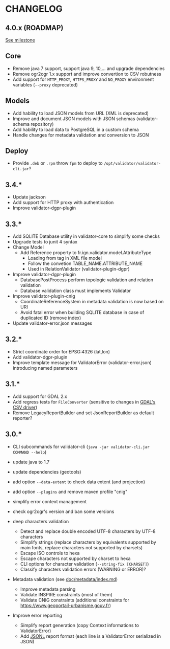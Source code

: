 # CHANGELOG

## 4.0.x (ROADMAP)

[See milestone](https://github.com/IGNF/validator/milestone/8)

## Core

* Remove java 7 support, support java 9, 10,... and upgrade dependencies
* Remove ogr2ogr 1.x support and improve convertion to CSV robutness
* Add support for `HTTP_PROXY`, `HTTPS_PROXY` and `NO_PROXY` environment variables (`--proxy` deprecated)

## Models

* Add hability to load JSON models from URL (XML is deprecated)
* Improve and document JSON models with JSON schemas (validator-schema repository)
* Add hability to load data to PostgreSQL in a custom schema
* Handle changes for metadata validation and conversion to JSON

## Deploy

* Provide `.deb` or `.rpm` throw `fpm` to deploy to `/opt/validator/validator-cli.jar`?


## 3.4.*

* Update jackson
* Add support for HTTP proxy with authentication
* Improve validator-dgpr-plugin

## 3.3.*

* Add SQLITE Database utility in validator-core to simplify some checks
* Upgrade tests to junit 4 syntax
* Change Model
    * Add Reference property to fr.ign.validator.model.AttributeType
        * Loading from <reference> tag in XML file model
        * Follow the convetion TABLE_NAME.ATTRIBUTE_NAME
        * Used in RelationValidator (validator-plugin-dgpr)
* Improve validator-dgpr-plugin
    * DatabasePostProcess perform topologic validation and relation validation
    * Database validation class must implements Validator<Database>
* Improve validator-plugin-cnig
	* CoordinateReferenceSystem in metadata validation is now based on URI
	* Avoid fatal error when building SQLITE database in case of duplicated ID (remove index)
* Update validator-error.json messages

## 3.2.*

* Strict coordinate order for EPSG:4326 (lat,lon)
* Add validator-dgpr-plugin
* Improve template message for ValidatorError (validator-error.json) introducing named parameters

## 3.1.*

* Add support for GDAL 2.x
* Add regress tests for `FileConverter` (sensitive to changes in [GDAL's CSV driver](https://www.gdal.org/drv_csv.html)) 
* Remove LegacyReportBuilder and set JsonReportBuilder as default reporter?

## 3.0.*

* CLI subcommands for validator-cli (```java -jar validator-cli.jar COMMAND --help```)
* update java to 1.7
* update dependencies (geotools)
* add option ```--data-extent``` to check data extent (and projection)
* add option ```--plugins``` and remove maven profile "cnig"
* simplify error context management
* check ogr2ogr's version and ban some versions
* deep characters validation

	* Detect and replace double encoded UTF-8 characters by UTF-8 characters
	* Simplify strings (replace characters by equivalents supported by main fonts, replace characters not supported by charsets)
	* Escape ISO controls to hexa
	* Escape characters not supported by charset to hexa
	* CLI options for character validation (```--string-fix [CHARSET]```)
	* Classify characters validation errors (WARNING or ERROR)?


* Metadata validation (see [doc/metadata/index.md](doc/metadata/index.md))

    * Improve metadata parsing 
    * Validate INSPIRE constraints (most of them)
    * Validate CNIG constraints (additional constraints for https://www.geoportail-urbanisme.gouv.fr)

* Improve error reporting

    * Simplify report generation (copy Context informations to ValidatorError)
    * Add [JSONL](http://jsonlines.org/) report format (each line is a ValidatorError serialized in JSON)

